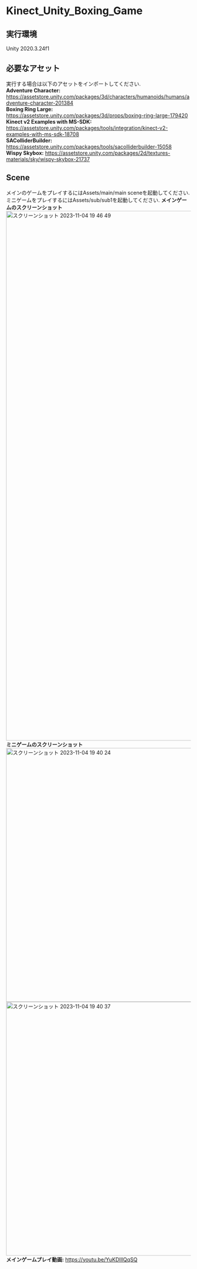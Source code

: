 # Kinect_Unity_Boxing_Game
## 実行環境
Unity 2020.3.24f1
## 必要なアセット
実行する場合は以下のアセットをインポートしてください.  
**Adventure Character:** https://assetstore.unity.com/packages/3d/characters/humanoids/humans/adventure-character-201384  
**Boxing Ring Large:** https://assetstore.unity.com/packages/3d/props/boxing-ring-large-179420  
**Kinect v2 Examples with MS-SDK:** https://assetstore.unity.com/packages/tools/integration/kinect-v2-examples-with-ms-sdk-18708  
**SAColliderBuilder:** https://assetstore.unity.com/packages/tools/sacolliderbuilder-15058  
**Wispy Skybox:** https://assetstore.unity.com/packages/2d/textures-materials/sky/wispy-skybox-21737
## Scene
メインのゲームをプレイするにはAssets/main/main sceneを起動してください.
ミニゲームをプレイするにはAssets/sub/sub1を起動してください.
**メインゲームのスクリーンショット**
<img width="1440" alt="スクリーンショット 2023-11-04 19 46 49" src="https://github.com/takaYASUuu/Kinect_Unity_Boxing_Game/assets/142349457/70ab8fa6-7572-4188-a406-1f1a8752c058">
**ミニゲームのスクリーンショット**
<img width="690" alt="スクリーンショット 2023-11-04 19 40 24" src="https://github.com/takaYASUuu/Kinect_Unity_Boxing_Game/assets/142349457/5e28782c-9a3d-4811-932e-1f8954fc3bf8">
<img width="690" alt="スクリーンショット 2023-11-04 19 40 37" src="https://github.com/takaYASUuu/Kinect_Unity_Boxing_Game/assets/142349457/91c0d54e-de81-49ca-9d13-bbf4171fcc7c">
**メインゲームプレイ動画:** https://youtu.be/YuKDlIlQqSQ
